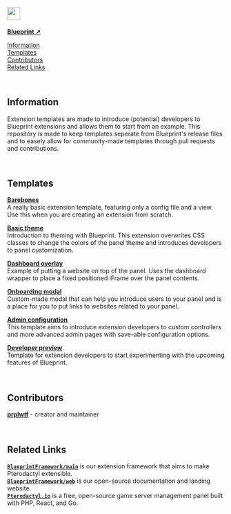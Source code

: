 <h2><img src="https://github.com/BlueprintFramework/templates/assets/103201875/04495368-94ac-4fe6-8f06-430a5731480e" style="height:30px;padding-right:1px"></img></h2>

[**Blueprint ➚**](https://github.com/BlueprintFramework/main)

[Information](#information)\
[Templates](#templates)\
[Contributors](#contributors)\
[Related Links](#related-links)

<br/>

## Information
Extension templates are made to introduce (potential) developers to Blueprint extensions and allows them to start from an example.
This repository is made to keep templates seperate from Blueprint's release files and to easely allow for community-made templates through pull requests and contributions.

<br/>

## Templates
**[Barebones](https://github.com/BlueprintFramework/templates/tree/main/0)**\
A really basic extension template, featuring only a config file and a view.
Use this when you are creating an extension from scratch.

**[Basic theme](https://github.com/BlueprintFramework/templates/tree/main/1)**\
Introduction to theming with Blueprint.
This extension overwrites CSS classes to change the colors of the panel theme and introduces developers to panel customization.

**[Dashboard overlay](https://github.com/BlueprintFramework/templates/tree/main/2)**\
Example of putting a website on top of the panel.
Uses the dashboard wrapper to place a fixed positioned iFrame over the panel contents.

**[Onboarding modal](https://github.com/BlueprintFramework/templates/tree/main/3)**\
Custom-made modal that can help you introduce users to your panel and is a place for you to put links to websites related to your panel.

**[Admin configuration](https://github.com/BlueprintFramework/templates/tree/main/4)**\
This template aims to introduce extension developers to custom controllers and more advanced admin pages with save-able configuration options.

**[Developer preview](https://github.com/BlueprintFramework/templates/tree/main/5)**\
Template for extension developers to start experimenting with the upcoming features of Blueprint.

<br/>

## Contributors
[**prplwtf**](https://github.com/prplwtf) - creator and maintainer

<br/>

## Related Links
[**`BlueprintFramework/main`**](https://github.com/BlueprintFramework/main) is our extension framework that aims to make Pterodactyl extensible.\
[**`BlueprintFramework/web`**](https://github.com/BlueprintFramework/web) is our open-source documentation and landing website.\
[**`Pterodactyl.io`**](https://pterodactyl.io/) is a free, open-source game server management panel built with PHP, React, and Go.

